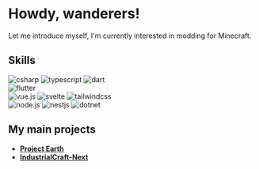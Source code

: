 # Howdy, wanderers!

Let me introduce myself, I'm currently interested in modding for Minecraft.

## Skills

<div>
  <img src="https://img.shields.io/badge/C%23-239120?style=for-the-badge&logo=csharp&logoColor=white" alt="csharp" />
  <img src="https://img.shields.io/badge/TypeScript-007ACC?style=for-the-badge&logo=typescript&logoColor=white" alt="typescript" />
  <img src="https://img.shields.io/badge/Dart-0175C2?style=for-the-badge&logo=dart&logoColor=white" alt="dart" />
</div>

<div>
  <img src="https://img.shields.io/badge/Flutter-02569B?style=for-the-badge&logo=flutter&logoColor=white" alt="flutter" />
</div>

<div>
  <img src="https://img.shields.io/badge/Vue%20js-35495E?style=for-the-badge&logo=vuedotjs&logoColor=4FC08D" alt="vue.js" />
  <img src="https://img.shields.io/badge/Svelte-4A4A55?style=for-the-badge&logo=svelte&logoColor=FF3E00" alt="svelte" />
  <img src="https://img.shields.io/badge/Tailwind_CSS-38B2AC?style=for-the-badge&logo=tailwind-css&logoColor=white" alt="tailwindcss" />
</div>

<div>
  <img src="https://img.shields.io/badge/Node%20js-339933?style=for-the-badge&logo=nodedotjs&logoColor=white" alt="node.js" />
  <img src="https://img.shields.io/badge/nestjs-E0234E?style=for-the-badge&logo=nestjs&logoColor=white" alt="nestjs" />
  <img src="https://img.shields.io/badge/.NET-512BD4?style=for-the-badge&logo=dotnet&logoColor=white" alt="dotnet" />
</div>

## My main projects

- **[Project Earth](https://github.com/legenlee/project-earth)**
- **[IndustrialCraft-Next](https://github.com/legenlee/industrialcraft-next)**
